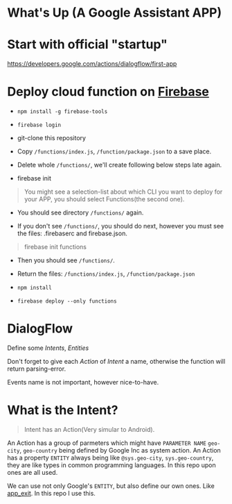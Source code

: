 What's Up (A Google Assistant APP)
======
# Start with official "startup"
https://developers.google.com/actions/dialogflow/first-app

# Deploy cloud function on [Firebase](https://www.firebase.com)

- ```npm install -g firebase-tools```

- ```firebase login```

- git-clone this repository

- Copy ```/functions/index.js```, ```/function/package.json``` to a save place.

- Delete whole ```/functions/```, we'll create following below steps late again.

- firebase init
> You might see a selection-list about which CLI you want to deploy for your APP, you should select Functions(the second one).

- You should see directory ```/functions/``` again.

- If you don't see ```/functions/```, you should do next, however you must see the files: .firebaserc and firebase.json.
> firebase init functions

- Then you should see ```/functions/```.

- Return the files: ```/functions/index.js```, ```/function/package.json``` 

- ```npm install```

- ```firebase deploy --only functions```

# DialogFlow

Define some *Intents*, *Entities*

Don't forget to give each *Action* of *Intent* a name, otherwise the function will return parsing-error.

Events name is not important, however nice-to-have.

# What is the Intent?

> Intent has an Action(Very simular to Android).

An Action has a group of parmeters which might have ```PARAMETER NAME```  ```geo-city```, ```geo-country``` being defined by Google Inc as system action. An Action has a property ```ENTITY``` always being like ```@sys.geo-city```, ```sys.geo-country```, they are like types in common programming languages. In this repo upon ones are all used.

We can use not only Google's   ```ENTITY```, but also define our own ones.
Like [app_exit](https://developers.google.com/actions/assistant/app-exits). In this repo I use this.